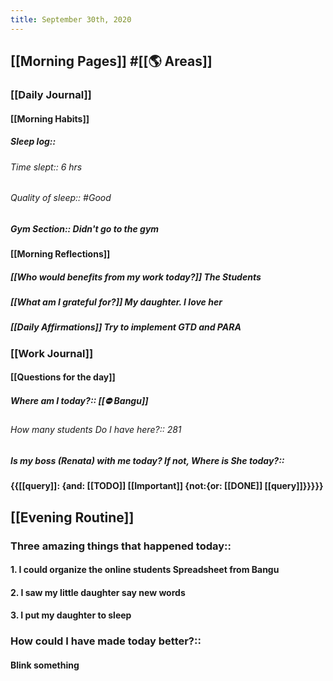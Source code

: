 ```yaml
---
title: September 30th, 2020
---
```


## [[Morning Pages]] #[[🌎 Areas]]
### [[Daily Journal]]
#### [[Morning Habits]]
##### Sleep log:: 
###### Time slept:: 6 hrs

###### Quality of sleep:: #Good

##### Gym Section:: Didn't go to the gym

#### [[Morning Reflections]]
##### [[Who would benefits from my work today?]] The Students

##### [[What am I grateful for?]] My daughter. I love her

##### [[Daily Affirmations]] Try to implement GTD and PARA

### [[Work Journal]]
#### [[Questions for the day]]
##### Where am I today?:: [[⛔ Bangu]]
###### How many students Do I have here?:: 281

##### Is my boss (Renata) with me today? If not, Where is She today?:: 

#### {{[[query]]: {and: [[TODO]] [[Important]] {not:{or: [[DONE]] [[query]]}}}}} 

## [[Evening Routine]]
### Three amazing things that happened today::
#### 1. I could organize the  online students Spreadsheet from Bangu

#### 2. I saw my little daughter say new words

#### 3. I put my daughter to sleep

### How could I have made today better?::
#### 

#### Blink something
